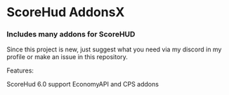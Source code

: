 # ScoreHud AddonsX

### Includes many addons for ScoreHUD
Since this project is new, just suggest what you need via my discord in my profile or make an issue in this repository.

Features:

ScoreHud 6.0 support
EconomyAPI and CPS addons
